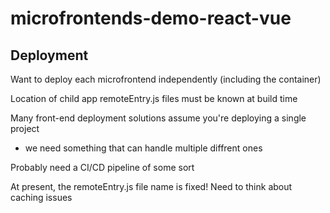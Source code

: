 # microfrontends-demo-react-vue

## Deployment 

Want to deploy each microfrontend independently (including the container)

Location of child app remoteEntry.js files must be known at build time

Many front-end deployment solutions assume you're deploying a single project 
- we need something that can handle multiple diffrent ones

Probably need a CI/CD pipeline of some sort

At present, the remoteEntry.js file name is fixed! Need to think about caching issues
